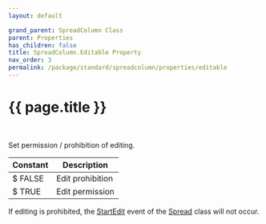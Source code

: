 ```yaml
---
layout: default

grand_parent: SpreadColumn Class
parent: Properties
has_children: false
title: SpreadColumn.Editable Property
nav_order: 3
permalink: /package/standard/spreadcolumn/properties/editable
---
```

# {{ page.title }}
<br>

Set permission / prohibition of editing.

| Constant | Description      |
|----------|------------------|
| $ FALSE  | Edit prohibition |
| $ TRUE   | Edit permission  |

If editing is prohibited, the <a href="/package/standard/spread/events/startedit">StartEdit</a> event of the <a href="/package/standard/spread">Spread</a> class will not occur.